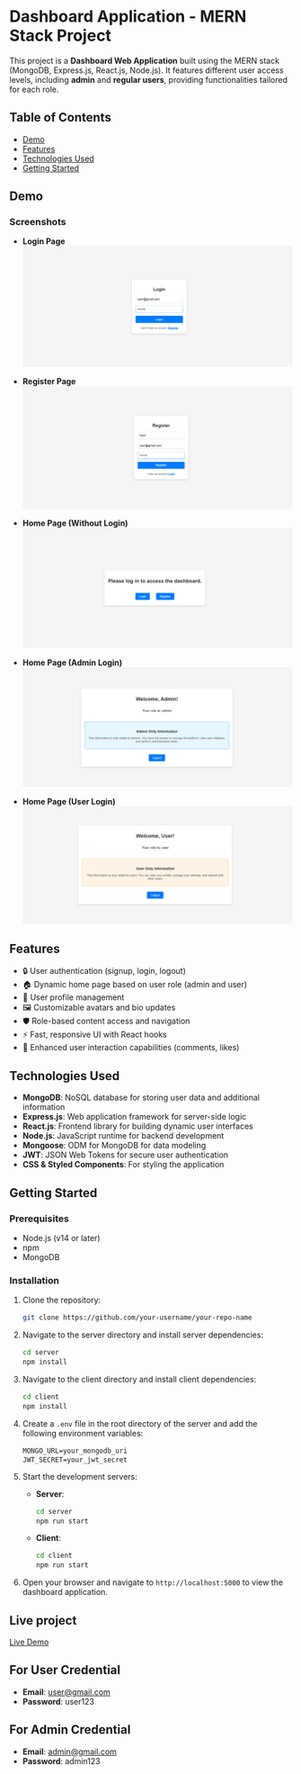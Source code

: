 # Dashboard Application - MERN Stack Project

This project is a **Dashboard Web Application** built using the MERN stack (MongoDB, Express.js, React.js, Node.js). It features different user access levels, including **admin** and **regular users**, providing functionalities tailored for each role.

## Table of Contents

- [Demo](#demo)
- [Features](#features)
- [Technologies Used](#technologies-used)
- [Getting Started](#getting-started)

## Demo

### Screenshots
- **Login Page**
![Login Page](https://github.com/nishantvekariya1/role-based-access-control/blob/master/screenshots/login.png)

- **Register Page**
![Register Page](https://github.com/nishantvekariya1/role-based-access-control/blob/master/screenshots/register.png)

- **Home Page (Without Login)**
![Home Page - Without Login](https://github.com/nishantvekariya1/role-based-access-control/blob/master/screenshots/homepage.png)

- **Home Page (Admin Login)**
![Home Page - Admin Login](https://github.com/nishantvekariya1/role-based-access-control/blob/master/screenshots/adminpage.png)

- **Home Page (User Login)**
![Home Page - User Login](https://github.com/nishantvekariya1/role-based-access-control/blob/master/screenshots/userpage.png)

## Features

- 🔒 User authentication (signup, login, logout)
- 🏠 Dynamic home page based on user role (admin and user)
- 📄 User profile management
- 🖼️ Customizable avatars and bio updates
- 🛡️ Role-based content access and navigation
- ⚡ Fast, responsive UI with React hooks
- 💬 Enhanced user interaction capabilities (comments, likes)

## Technologies Used

- **MongoDB**: NoSQL database for storing user data and additional information
- **Express.js**: Web application framework for server-side logic
- **React.js**: Frontend library for building dynamic user interfaces
- **Node.js**: JavaScript runtime for backend development
- **Mongoose**: ODM for MongoDB for data modeling
- **JWT**: JSON Web Tokens for secure user authentication
- **CSS & Styled Components**: For styling the application

## Getting Started

### Prerequisites

- Node.js (v14 or later)
- npm
- MongoDB

### Installation

1. Clone the repository:
    ```bash
    git clone https://github.com/your-username/your-repo-name
    ```

2. Navigate to the server directory and install server dependencies:
    ```bash
    cd server
    npm install
    ```

3. Navigate to the client directory and install client dependencies:
    ```bash
    cd client
    npm install
    ```

4. Create a `.env` file in the root directory of the server and add the following environment variables:
    ```env
    MONGO_URL=your_mongodb_uri
    JWT_SECRET=your_jwt_secret
    ```

5. Start the development servers:

    - **Server**:
        ```bash
        cd server
        npm run start
        ```

    - **Client**:
        ```bash
        cd client
        npm run start
        ```

6. Open your browser and navigate to `http://localhost:5000` to view the dashboard application.

## Live project
[Live Demo](https://role-based-access-control-git-master-nishants-projects-742dbba7.vercel.app/)

## For User Credential

- **Email**: user@gmail.com
- **Password**: user123

## For Admin Credential

- **Email**: admin@gmail.com
- **Password**: admin123
